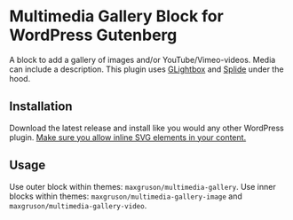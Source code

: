 # Multimedia Gallery Block for WordPress Gutenberg

A block to add a gallery of images and/or YouTube/Vimeo-videos. Media can include a description. This plugin uses [GLightbox](https://github.com/biati-digital/glightbox) and [Splide](https://splidejs.com/) under the hood.

## Installation

Download the latest release and install like you would any other WordPress plugin.
[Make sure you allow inline SVG elements in your content.](https://mkaz.blog/wordpress/allowing-svg-in-wordpress-content)

## Usage

Use outer block within themes: `maxgruson/multimedia-gallery`.
Use inner blocks within themes: `maxgruson/multimedia-gallery-image` and `maxgruson/multimedia-gallery-video`.
